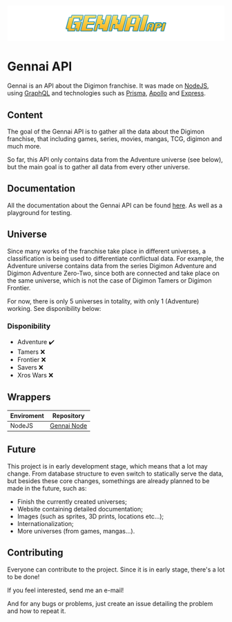 
![Gennai API](./gennai-logo.svg)

# Gennai API

Gennai is an API about the Digimon franchise. It was made on [NodeJS](https://nodejs.org/en/), using [GraphQL](https://graphql.org/) and technologies such as [Prisma](https://www.prisma.io/), [Apollo](https://www.apollographql.com/) and [Express](https://expressjs.com/).

## Content
The goal of the Gennai API is to gather all the data about the Digimon franchise, that including games, series, movies, mangas, TCG, digimon and much more.

So far, this API only contains data from the Adventure universe (see below), but the main goal is to gather all data from every other universe. 

## Documentation
All the documentation about the Gennai API can be found [here](https://gennai-api.vercel.app/). As well as a playground for testing.

## Universe
Since many works of the franchise take place in different universes, a classification is being used to differentiate conflictual data. For example, the Adventure universe contains data from the series Digimon Adventure and Digimon Adventure Zero-Two, since both are connected and take place on the same universe, which is not the case of Digimon Tamers or Digimon Frontier.

For now, there is only 5 universes in totality, with only 1 (Adventure) working. See disponibility below:

### Disponibility
- Adventure :heavy_check_mark:
- Tamers :x:
- Frontier :x:
- Savers :x:
- Xros Wars :x:

## Wrappers

| Enviroment | Repository |
| --- | --- |
| NodeJS | [Gennai Node](https://github.com/GennaiAPI/gennai-node) |

## Future
This project is in early development stage, which means that a lot may change. From database structure to even switch to statically serve the data, but besides these core changes, somethings are already planned to be made in the future, such as:

- Finish the currently created universes;
- Website containing detailed documentation;
- Images (such as sprites, 3D prints, locations etc...);
- Internationalization;
- More universes (from games, mangas...).


## Contributing
Everyone can contribute to the project. Since it is in early stage, there's a lot to be done!

If you feel interested, send me an e-mail!

And for any bugs or problems, just create an issue detailing the problem and how to repeat it.
